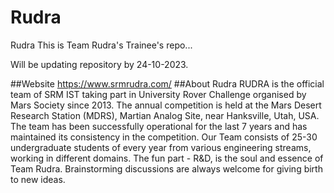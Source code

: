 # Rudra
Rudra
This is Team Rudra's Trainee's repo...

Will be updating repository by 24-10-2023.

##Website
https://www.srmrudra.com/
##About Rudra
RUDRA is the official team of SRM IST taking part in University Rover Challenge organised by Mars Society since 2013. The annual competition is held at the Mars Desert Research Station (MDRS), Martian Analog Site, near Hanksville, Utah, USA. The team has been successfully operational for the last 7 years and has maintained its consistency in the competition.
Our Team consists of 25-30 undergraduate students of every year from various engineering streams, working in different domains. The fun part - R&D, is the soul and essence of Team Rudra. Brainstorming discussions are always welcome for giving birth to new ideas.

